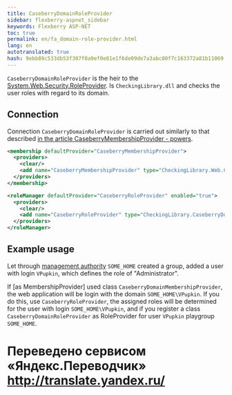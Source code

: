 ```yaml
--- 
title: CaseberryDomainRoleProvider 
sidebar: flexberry-aspnet_sidebar 
keywords: Flexberry ASP-NET 
toc: true 
permalink: en/fa_domain-role-provider.html 
lang: en 
autotranslated: true 
hash: 9ebb89c533db53f307f0a9ef0e81e1f6de09de7a3abc80f7c163372a81b11069 
--- 
```


`CaseberryDomainRoleProvider` is the heir to the [System.Web.Security.RoleProvider](http://msdn.microsoft.com/ru-ru/library/system.web.security.roleprovider.aspx). Is `CheckingLibrary.dll` and checks the user roles with regard to its domain. 

## Connection 

Connection `CaseberryDomainRoleProvider` is carried out similarly to that described [in the article CaseberryMembershipProvider - powers](fa_membership-provider.html). 

```xml
<membership defaultProvider="CaseberryMembershipProvider">
  <providers>
	<clear/>
	<add name="CaseberryMembershipProvider" type="CheckingLibrary.Web.CaseberryDomainMembershipProvider" applicationName="SLAuthSample" />
  </providers>
</membership>

<roleManager defaultProvider="CaseberryRoleProvider" enabled="true">
  <providers>
	<clear/>
	<add name="CaseberryRoleProvider" type="CheckingLibrary.CaseberryDomainRoleProvider"/>
  </providers>
</roleManager>
``` 

## Example usage 

Let through [management authority](efs_security-console.html) `SOME_HOME` created a group, added a user with login `VPupkin`, which defines the role of "Administrator". 

If [as MembershipProvider] used class `CaseberryDomainMembershipProvider`, the web application will be login with the domain `SOME_HOME\VPupkin`. If you do this, use `CaseberryRoleProvider`, the assigned roles will be determined for the user with login `SOME_HOME\VPupkin`, and if you register a class `CaseberryDomainRoleProvider` as RoleProvider for user `VPupkin` playgroup `SOME_HOME`. 



 # Переведено сервисом «Яндекс.Переводчик» http://translate.yandex.ru/